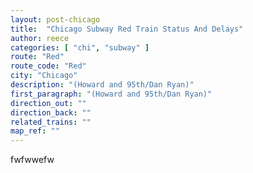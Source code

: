 ```yaml
---
layout: post-chicago
title:  "Chicago Subway Red Train Status And Delays"
author: reece
categories: [ "chi", "subway" ]
route: "Red"
route_code: "Red"
city: "Chicago"
description: "(Howard and 95th/Dan Ryan)"
first_paragraph: "(Howard and 95th/Dan Ryan)"
direction_out: ""
direction_back: ""
related_trains: ""
map_ref: ""
---
```


fwfwwefw
